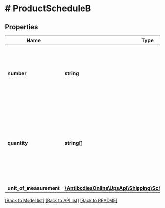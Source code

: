 # # ProductScheduleB

## Properties

Name | Type | Description | Notes
------------ | ------------- | ------------- | -------------
**number** | **string** | A unique 10-digit commodity classification code for the item being exported. (To classify a commodity access the following Web page: http://www.census.gov/foreign-trade/schedules/b/#search).  Applies to EEI forms only. Has to be 10 characters. |
**quantity** | **string[]** | The count of how many Schedule B units of the current good are in the shipment (EEI only). For example, if the Schedule B unit of measure is dozens and eight dozen, is being shipped, indicate 8 in this field.  Applies to EEI forms only. Conditionally required for EEI forms if ScheduleB UnitOfMeasurement is not X. Should be Numeric. Valid characters are 0 -9. | [optional]
**unit_of_measurement** | [**\AntibodiesOnline\UpsApi\Shipping\ScheduleBUnitOfMeasurement[]**](ScheduleBUnitOfMeasurement.md) |  |

[[Back to Model list]](../../README.md#models) [[Back to API list]](../../README.md#endpoints) [[Back to README]](../../README.md)

